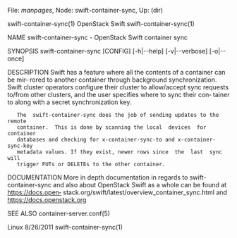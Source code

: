 File: *manpages*,  Node: swift-container-sync,  Up: (dir)

swift-container-sync(1)         OpenStack Swift        swift-container-sync(1)



NAME
       swift-container-sync - OpenStack Swift container sync


SYNOPSIS
       swift-container-sync [CONFIG] [-h|--help] [-v|--verbose] [-o|--once]


DESCRIPTION
       Swift  has  a feature where all the contents of a container can be mir‐
       rored to another container through  background  synchronization.  Swift
       cluster operators configure their cluster to allow/accept sync requests
       to/from other clusters, and the user specifies where to sync their con‐
       tainer to along with a secret synchronization key.

       The  swift-container-sync does the job of sending updates to the remote
       container.  This is done by scanning the local  devices  for  container
       databases and checking for x-container-sync-to and x-container-sync-key
       metadata values. If they exist, newer rows since  the  last  sync  will
       trigger PUTs or DELETEs to the other container.


DOCUMENTATION
       More in depth documentation in regards to swift-container-sync and also
       about OpenStack Swift as a whole can  be  found  at  https://docs.open‐
       stack.org/swift/latest/overview_container_sync.html                 and
       https://docs.openstack.org


SEE ALSO
       container-server.conf(5)



Linux                              8/26/2011           swift-container-sync(1)
